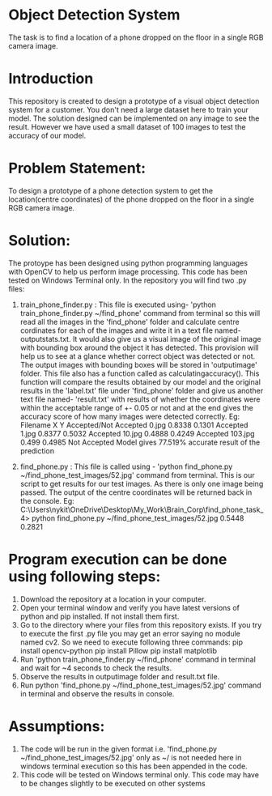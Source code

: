 # Object Detection System
The task is to find a location of a phone dropped on the floor in a single RGB camera image.

# Introduction
This repository is created to design a prototype of a visual object detection system for a customer. You don't need a large dataset here to train your model. The solution designed can be implemented on any image to see the result. However we have used a small dataset of 100 images to test the accuracy of our model.

# Problem Statement:
To design a prototype of a phone detection system to get the location(centre coordinates) of the phone dropped on the floor in a single RGB camera image.

# Solution:

The protoype has been designed using python programming languages with OpenCV to help us perform image processing. This code has been tested on Windows Terminal only. In the repository you will find two .py files:
1) train_phone_finder.py : This file is executed using- 'python train_phone_finder.py ~/find_phone' command from terminal so this will read all the images in the 'find_phone' folder and calculate centre cordinates for each of the images and write it in a text file named- outputstats.txt. It would also give us a visual image of the original image with bounding box around the object it has detected. This provision will help us to see at a glance whether correct object was detected or not. The output images with bounding boxes will be stored in 'outputimage' folder.
			 This file also has a function called as calculatingaccuracy(). This function will compare the results obtained by our model and the original results in the 'label.txt' file under 'find_phone' folder and give us another text file named- 'result.txt' with results of whether the coordinates were within the acceptable range of +- 0.05 or not and at the end gives the accuracy score of how many images were detected correctly.
Eg:
Filename	X	Y	Accepted/Not Accepted 
0.jpg	0.8338	0.1301	Accepted
1.jpg	0.8377	0.5032	Accepted
10.jpg	0.4888	0.4249	Accepted
103.jpg	0.499	0.4985	Not Accepted
Model gives 77.519% accurate result of the prediction

2) find_phone.py : This file is called using - 'python find_phone.py ~/find_phone_test_images/52.jpg' command from terminal. This is our script to get results for our test images. As there is only one image being passed. The output of the centre coordinates will be returned back in the console. 
Eg:
C:\Users\nykit\OneDrive\Desktop\My_Work\Brain_Corp\find_phone_task_4> python find_phone.py ~/find_phone_test_images/52.jpg
0.5448  0.2821

# Program execution can be done using following steps:

1) Download the repository at a location in your computer.
2) Open your terminal window and verify you have latest versions of python and pip installed. If not install them first.
3) Go to the directory where your files from this repository exists. If you try to execute the first .py file you may get an error saying no module named cv2. So we need to execute following three commands:
	pip install opencv-python
	pip install Pillow
	pip install matplotlib
4) Run 'python train_phone_finder.py ~/find_phone' command in terminal and wait for ~4 seconds to check the results.
5) Observe the results in outputimage folder and result.txt file.
6) Run python 'find_phone.py ~/find_phone_test_images/52.jpg' command in terminal and observe the results in console.

# Assumptions:
1) The code will be run in the given format i.e. 'find_phone.py ~/find_phone_test_images/52.jpg' only as ~/ is not needed here in windows terminal execution so this has been appended in the code. 
2) This code will be tested on Windows terminal only. This code may have to be changes slightly to be executed on other systems
